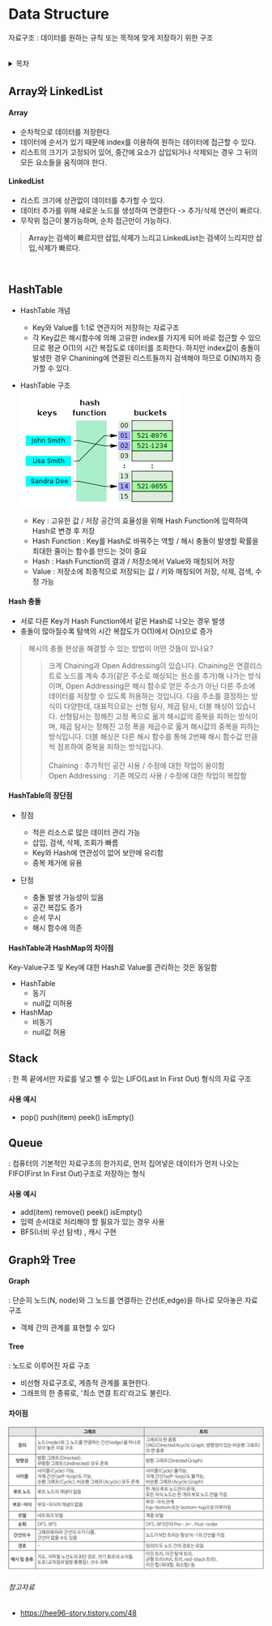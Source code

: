 # Data Structure
자료구조 : 데이터를 원하는 규칙 또는 목적에 맞게 저장하기 위한 구조
<br><br>
<details>
  <summary>목차</summary>
  
- [Array와 LinkedList](#Array와-LinkedList)
- [HashTable](#HashTable)
- [Stack](#Stack)
- [Queue](#Queue)
- [Graph와 Tree](#Graph와-Tree) 
- [](#)
- [](#)
- [](#) 
- [](#) 
- [](#) 
- [](#) 
- [](#) 


</details>

## Array와 LinkedList
#### Array
- 순차적으로 데이터를 저장한다.
- 데이터에 순서가 있기 때문에 index를 이용하여 원하는 데이터에 접근할 수 있다.
- 리스트의 크기가 고정되어 있어, 중간에 요소가 삽입되거나 삭제되는 경우 그 뒤의 모든 요소들을 움직여야 한다.

#### LinkedList
- 리스트 크기에 상관없이 데이터를 추가할 수 있다.
- 데이터 추가를 위해 새로운 노드를 생성하여 연결한다 -> 추가/삭제 연산이 빠르다.
- 무작위 접근이 불가능하며, 순차 접근만이 가능하다.<br>

>**Array는 검색이 빠르지만 삽입,삭제가 느리고 LinkedList는 검색이 느리지만 삽입,삭제가 빠르다.**

<br>

## HashTable
- HashTable 개념
  - Key와 Value를 1:1로 연관지어 저장하는 자료구조
  - 각 Key값은 해시함수에 의해 고유한 index를 가지게 되어 바로 접근할 수 있으므로 평균 O(1)의 시간 복잡도로 데이터를 조회한다. 하지만 index값이 충돌이 발생한 경우 Chanining에 연결된 리스트들까지 검색해야 하므로 O(N)까지 증가할 수 있다.
 
- HashTable 구조<br>![1](https://github.com/jaegangkim/Tech-Interview/blob/main/images/HashTable1.png?raw=true)
  - Key : 고유한 값 / 저장 공간의 효율성을 위해 Hash Function에 입력하여 Hash로 변경 후 저장
  - Hash Function : Key를 Hash로 바꿔주는 역할 / 해시 충돌이 발생할 확률을 최대한 줄이는 함수를 만드는 것이 중요
  - Hash : Hash Function의 결과 / 저장소에서 Value와 매칭되어 저장
  - Value : 저장소에 최종적으로 저장되는 값 / 키와 매칭되어 저장, 삭제, 검색, 수정 가능
 
#### Hash 충돌
- 서로 다른 Key가 Hash Function에서 같은 Hash로 나오는 경우 발생
- 충돌이 많아질수록 탐색의 시간 복잡도가 O(1)에서 O(n)으로 증가

> 해시의 충돌 현상을 해결할 수 있는 방법이 어떤 것들이 있나요?
>> 크게 Chaining과 Open Addressing이 있습니다. Chaining은 연결리스트로 노드를 계속 추가(같은 주소로 해싱되는 원소를 추가)해 나가는 방식이며, Open Addressing은 해시 함수로 얻은 주소가 아닌 다른 주소에 데이터를 저장할 수 있도록 허용하는 것입니다. 다음 주소를 결정하는 방식이 다양한데, 대표적으로는 선형 탐사, 제곱 탐사, 더블 해싱이 있습니다. 선형탐사는 정해진 고정 폭으로 옮겨 해시값의 중복을 피하는 방식이며, 제곱 탐사는 정해진 고정 폭을 제곱수로 옯겨 해시값의 중복을 피하는 방식입니다. 더블 해싱은 다른 해시 함수를 통해 2번째 해시 함수값 만큼씩 점프하여 중복을 피하는 방식입니다.<br><br>
>> Chaining : 추가적인 공간 사용 / 수정에 대한 작업이 용이함<br>
>> Open Addressing : 기존 메모리 사용 / 수정에 대한 작업이 복잡함

#### HashTable의 장단점
- 장점
  - 적은 리소스로 많은 데이터 관리 가능
  - 삽입, 검색, 삭제, 조회가 빠름
  - Key와 Hash에 연관성이 없어 보안에 유리함
  - 중복 제거에 유용
 
- 단점
  - 충돌 발생 가능성이 있음
  - 공간 복잡도 증가
  - 순서 무시
  - 해시 함수에 의존
 
#### HashTable과 HashMap의 차이점 
Key-Value구조 및 Key에 대한 Hash로 Value를 관리하는 것은 동일함
- HashTable
  - 동기
  - null값 미허용
- HashMap
  - 비동기
  - null값 허용

## Stack
: 한 쪽 끝에서만 자료를 넣고 뺄 수 있는 LIFO(Last In First Out) 형식의 자료 구조
#### 사용 예시
- pop() push(item) peek() isEmpty()
## Queue
: 컴퓨터의 기본적인 자료구조의 한가지로, 먼저 집어넣은 데이터가 먼저 나오는 FIFO(First In First Out)구조로 저장하는 형식
#### 사용 예시
- add(item) remove() peek() isEmpty()
- 입력 순서대로 처리해야 할 필요가 있는 경우 사용
- BFS(너비 우선 탐색) , 캐시 구현
## Graph와 Tree
#### Graph
: 단순히 노드(N, node)와 그 노드를 연결하는 간선(E,edge)을 하나로 모아놓은 자료 구조
- 객체 간의 관계를 표현할 수 있다
#### Tree
: 노드로 이루어진 자료 구조
- 비선형 자료구조로, 계층적 관계를 표현한다.
- 그래프의 한 종류로, '최소 연결 트리'라고도 불린다.
#### 차이점
![2](https://github.com/jaegangkim/Tech-Interview/blob/main/images/graph-vs-tree.png?raw=true)

###### 참고자료
- https://hee96-story.tistory.com/48
